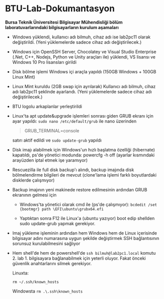 
# BTU-Lab-Dokumantasyon
**Bursa Teknik Üniversitesi Bilgisayar Mühendisliği bölüm laboratuvarlarındaki bilgisayarların kurulum aşamaları**

 - Windows yüklendi, kullanıcı adı bilmuh, cihaz adı ise lab2pc11 olarak
   değiştirildi. (Yeni yüklemelerde sadece cihaz adı değiştirilecek.)
   
 - Windows için OpenSSH Server, Chocolatey ve Visual Studio Enterprise
   (.Net, C++, Nodejs, Python ve Unity araçları ile) yüklendi, VS
   lisansı ve Windows 10 Pro lisansları girildi
 
 - Disk bölme işlemi Windows içi araçla yapıldı (150GB Windows + 100GB
   Linux Mint)
 
 - Linux Mint kuruldu (2GB swap için ayrılarak) Kullanıcı adı bilmuh,
   cihaz adı lab2pc11 şeklinde ayarlandı. (Yeni yüklemelerde sadece
   cihaz adı değiştirilecek.)
 
 - BTU logolu arkaplanlar yerleştirildi
 
 - Linux'ta apt update&upgrade işlemleri sonrası giden GRUB ekranı için
   ayar yapıldı:
   ```sudo nano /etc/default/grub```
   ile nano üzerinden
	> GRUB_TERMINAL=console

	 satırı aktif edildi ve
	 ```sudo update-grub```
	 yapıldı
 
 - Disk imajı alabilmek için Windows'un hızlı başlatma özelliği
   (hibernate) kapatıldı, ps'de yönetici modunda: powercfg -h off
   (ayarlar kısmındaki arayüzden iptal etmek işe yaramıyor)
   
 - Rescuezilla ile full disk backup'ı alındı, backup imajında disk
   bölmelendirme bilgileri de mevcut (clone'lama işlemi farklı
   boyutlardaki disklerde çalışmıyor)
   
 - Backup imajının yeni makinede restore edilmesinin ardından GRUB
   ekranının gelmesi için
   
	 - Windows'ta yönetici olarak cmd ile (ps'de çalışmıyor):
 ```bcdedit /set {bootmgr} path \EFI\ubuntu\grubx64.efi```
      
    - Yaptıktan sonra F12 ile Linux'a (ubuntu yazıyor) boot edip shellden    sudo update-grub yapmak gerekiyor.

   
 - Imaj yükleme işleminin ardından hem Windows hem de Linux içerisinde
   bilgisayar adını numarasına uygun şekilde değiştirmek SSH
   bağlantısının sorunsuz kurulabilmesini sağlıyor
 - Hem shell'de hem de powershell'de ```ssh bilmuh@lab2pc1.local``` komutu 2.
   lab 1. bilgisayara bağlanabilmek için yeterli oluyor. Fakat önceki
   güvenlik anahtarlarını silmek gerekiyor.
   
   Linuxta:
   
	```rm ~/.ssh/known_hosts```

   Windowsta
   ```rm .\.ssh\known_hosts```

   


